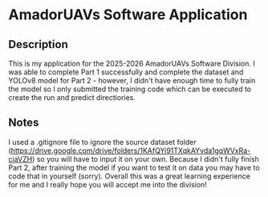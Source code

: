# AmadorUAVs Software Application

## Description
This is my application for the 2025-2026 AmadorUAVs Software Division. I was able to complete Part 1 successfully and complete the dataset and YOLOv8 model for Part 2 - however, I didn't have enough time to fully train the model so I only submitted the training code which can be executed to create the run and predict directiories.

## Notes
I used a .gitignore file to ignore the source dataset folder (https://drive.google.com/drive/folders/1KAfQYi91TXqkAYvda1gqWVxRa-ciaVZH) so you will have to input it on your own. Because I didn't fully finish Part 2, after training the model if you want to test it on data you may have to code that in yourself (sorry). Overall this was a great learning experience for me and I really hope you will accept me into the division!
